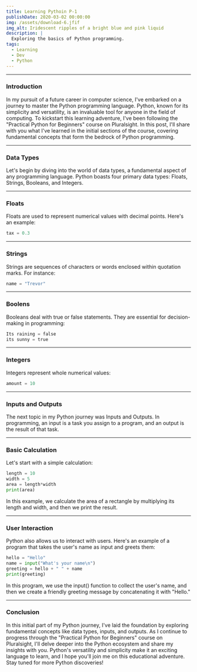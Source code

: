 ```yaml
---
title: Learning Pythoin P-1
publishDate: 2020-03-02 00:00:00
img: /assets/download-6.jfif
img_alt: Iridescent ripples of a bright blue and pink liquid
description: |
  Exploring the basics of Python programming.
tags:
  - Learning
  - Dev
  - Python
---
```


---

### Introduction

In my pursuit of a future career in computer science, I've embarked on a journey to master the Python programming language. Python, known for its simplicity and versatility, is an invaluable tool for anyone in the field of computing. To kickstart this learning adventure, I've been following the "Practical Python for Beginners" course on Pluralsight. In this post, I'll share with you what I've learned in the initial sections of the course, covering fundamental concepts that form the bedrock of Python programming.

---

### Data Types

Let's begin by diving into the world of data types, a fundamental aspect of any programming language. Python boasts four primary data types: Floats, Strings, Booleans, and Integers.

---

### Floats

Floats are used to represent numerical values with decimal points. Here's an example:


```python
tax = 0.3
```

---

### Strings

Strings are sequences of characters or words enclosed within quotation marks. For instance:

```python
name = "Trevor"
```

---

### Boolens

Booleans deal with true or false statements. They are essential for decision-making in programming:

```python
Its raining = false
its sunny = true
```

---

### Integers

Integers represent whole numerical values:

```python
amount = 10
```

---

### Inputs and Outputs

The next topic in my Python journey was Inputs and Outputs. In programming, an input is a task you assign to a program, and an output is the result of that task.

---

### Basic Calculation 

Let's start with a simple calculation:

```python
length = 10
width = 5
area = length*width
print(area)
```
In this example, we calculate the area of a rectangle by multiplying its length and width, and then we print the result.

---

### User Interaction

Python also allows us to interact with users. Here's an example of a program that takes the user's name as input and greets them:

```python
hello = "Hello"
name = input("What's your name\n")
greeting = hello + " " + name
print(greeting)
```
In this program, we use the input() function to collect the user's name, and then we create a friendly greeting message by concatenating it with "Hello."

---

### Conclusion

In this initial part of my Python journey, I've laid the foundation by exploring fundamental concepts like data types, inputs, and outputs. As I continue to progress through the "Practical Python for Beginners" course on Pluralsight, I'll delve deeper into the Python ecosystem and share my insights with you. Python's versatility and simplicity make it an exciting language to learn, and I hope you'll join me on this educational adventure. Stay tuned for more Python discoveries!